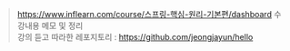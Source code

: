 > https://www.inflearn.com/course/스프링-핵심-원리-기본편/dashboard 수강내용 메모 및 정리<br>
> 강의 듣고 따라한 레포지토리 : https://github.com/jeongjayun/hello